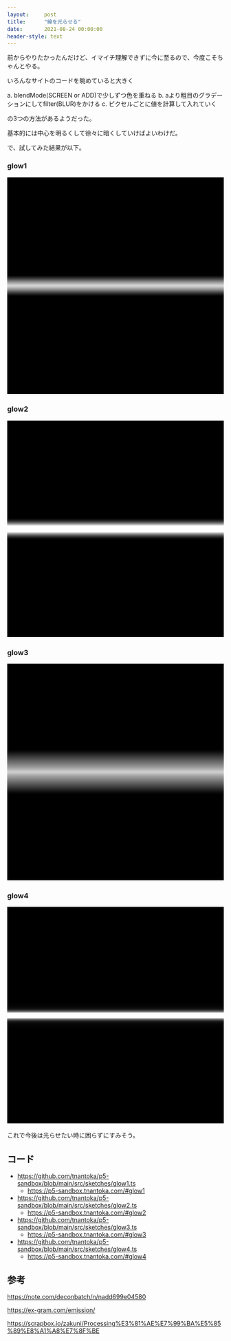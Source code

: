 ```yaml
---
layout:     post
title:      "線を光らせる"
date:       2021-08-24 00:00:00
header-style: text
---
```

前からやりたかったんだけど、イマイチ理解できずに今に至るので、今度こそちゃんとやる。

いろんなサイトのコードを眺めていると大きく

a. blendMode(SCREEN or ADD)で少しずつ色を重ねる
b. aより粗目のグラデーションにしてfilter(BLUR)をかける
c. ピクセルごとに値を計算して入れていく

の3つの方法があるようだった。

基本的には中心を明るくして徐々に暗くしていけばよいわけだ。

で、試してみた結果が以下。

### glow1

![](/img/in-post/20210824211246.jpg)

### glow2

![](/img/in-post/20210824211256.jpg)

### glow3

![](/img/in-post/20210824211333.jpg)

### glow4

![](/img/in-post/20210824211345.jpg)


これで今後は光らせたい時に困らずにすみそう。


## コード

- <https://github.com/tnantoka/p5-sandbox/blob/main/src/sketches/glow1.ts>
  - <https://p5-sandbox.tnantoka.com/#glow1>
- <https://github.com/tnantoka/p5-sandbox/blob/main/src/sketches/glow2.ts>
  - <https://p5-sandbox.tnantoka.com/#glow2>
- <https://github.com/tnantoka/p5-sandbox/blob/main/src/sketches/glow3.ts>
  - <https://p5-sandbox.tnantoka.com/#glow3>
- <https://github.com/tnantoka/p5-sandbox/blob/main/src/sketches/glow4.ts>
  - <https://p5-sandbox.tnantoka.com/#glow4>


## 参考

<https://note.com/deconbatch/n/nadd699e04580>

<https://ex-gram.com/emission/>

<https://scrapbox.io/zakuni/Processing%E3%81%AE%E7%99%BA%E5%85%89%E8%A1%A8%E7%8F%BE>


